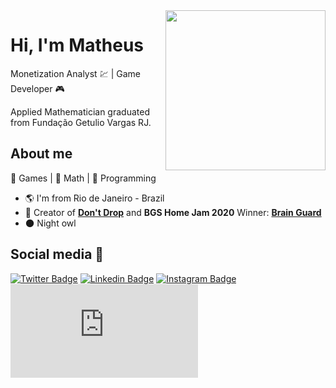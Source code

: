 <img align="right" width="256" height="256" src="https://lh3.googleusercontent.com/ixj6Nu0TTPXyWyll3MGIm0-ADiAynNYZ5pJskwpFxzrSL_tbt82SJweBi93EBX2LcOw=s180-rw">


# Hi, I'm Matheus

Monetization Analyst :chart: | Game Developer :video_game:

Applied Mathematician graduated from Fundação Getulio Vargas RJ.

## About me 

:white_heart: Games | :purple_heart: Math | :blue_heart: Programming

- :earth_americas: I'm from Rio de Janeiro - Brazil
- :iphone:  Creator of [**Don't Drop**](https://play.google.com/store/apps/details?id=com.BigThreeGames.DontDrop) and **BGS Home Jam 2020** Winner: [**Brain Guard**](https://bigthreegames.itch.io/brain-guard)
- :new_moon: Night owl


## Social media :email:

[![Twitter Badge](https://img.shields.io/badge/-Twitter_|_matheus_assis22-1DA1F2?style=flat-square&logo=Twitter&logoColor=white&link=https://www.twitter.com/matheus_assis22/)](https://www.twitter.com/matheus_assis22/)
[![Linkedin Badge](https://img.shields.io/badge/-LinkedIn_|_matheusmoncada-2867B2?style=flat-square&logo=Linkedin&logoColor=white&link=https://www.linkedin.com/in/matheusmoncada/)](https://www.linkedin.com/in/matheusmoncada/)
[![Instagram Badge](https://img.shields.io/badge/-Instagram_|_matheusm.assis-C1558B?style=flat-square&logo=Instagram&logoColor=white&link=https://instagram.com/matheusm.assis)](https://instagram.com/matheusm.assis)
[![Gmail Badge](https://img.shields.io/badge/-Email_|_assis.matheus1@gmail.com-C14438?style=flat-square&logo=Gmail&logoColor=white&link=mailto:assis.matheus1@gmail.com)](mailto:assis.matheus1@gmail.com)

